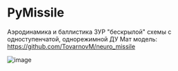 # PyMissile

Аэродинамика и баллистика ЗУР "бескрылой"  схемы с одноступенчатой, однорежимной ДУ
Мат модель: https://github.com/TovarnovM/neuro_missile

![image](https://user-images.githubusercontent.com/70746078/117160609-ecee3d00-adc9-11eb-902c-43693d74443b.png)
